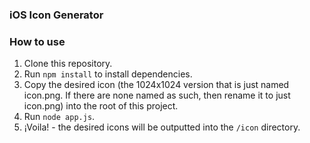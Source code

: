 ### iOS Icon Generator

### How to use

1. Clone this repository.
2. Run `npm install` to install dependencies.
3. Copy the desired icon (the 1024x1024 version that is just named icon.png. If there are none named as such, then rename it to just icon.png) into the root of this project.
4. Run `node app.js`.
5. ¡Voila! - the desired icons will be outputted into the `/icon` directory.
